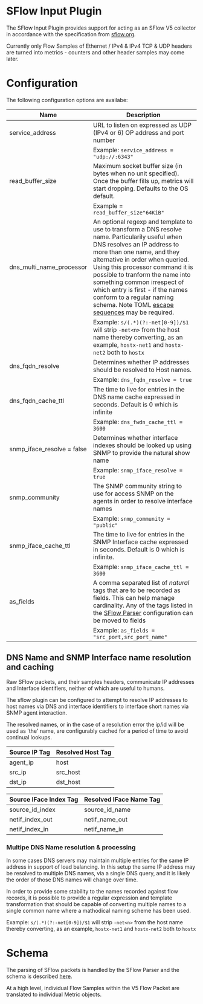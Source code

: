 # SFlow Input Plugin

The SFlow Input Plugin provides support for acting as an SFlow V5 collector in accordance with the specification from [sflow.org](https://sflow.org/).

Currently only Flow Samples of Ethernet / IPv4 & IPv4 TCP & UDP headers are turned into metrics - counters and other header samples may come later.

# Configuration
The following configuration options are availabe:

| Name | Description 
|---|---|
| service_address| URL to listen on expressed as UDP (IPv4 or 6) OP address and port number 
| | Example: ```service_address = "udp://:6343"```
| read_buffer_size | Maximum socket buffer size (in bytes when no unit specified). Once the buffer fills up, metrics will start dropping. Defaults to the OS default.
||Example = ```read_buffer_size"64KiB"``` |
| dns_multi_name_processor | An optional regexp and template to use to transform a DNS resolve name. Particularily useful when DNS resolves an IP address to more than one name, and they alternative in order when queried. Using this processor command it is possible to tranform the name into something common irrespect of which entry is first - if the names conform to a regular naming schema. Note TOML [escape sequences](https://github.com/toml-lang/toml) may be required.
||Example: ````s/(.*)(?:-net[0-9])/$1```` will strip ```-net<n>``` from the host name thereby converting, as an example, ```hostx-net1``` and ```hostx-net2``` both to ```hostx```
|dns_fqdn_resolve|Determines whether IP addresses should be resolved to Host names.
||Example: ```dns_fqdn_resolve = true```
|dns_fqdn_cache_ttl|The time to live for entries in the DNS name cache expressed in seconds. Default is 0 which is infinite
||Example: ```dns_fwdn_cache_ttl = 3600```
|snmp_iface_resolve = false|Determines whether interface indexes should be looked up using SNMP to provide the natural show name|
||Example: ```snmp_iface_resolve = true```
|snmp_community|The SNMP community string to use for access SNMP on the agents in order to resolve interface names
||Example: ```snmp_community = "public"```
|snmp_iface_cache_ttl| The time to live for entries in the SNMP Interface cache expressed in seconds. Default is 0 which is infinite.
||Example: ```snmp_iface_cache_ttl = 3600```
|as_fields| A comma separated list of _natural_ tags that are to be recorded as fields. This can help manage cardinality. Any of the tags listed in the [SFlow Parser](../../parsers/sflow/README.md) configuration can be moved to fields
||Example: ```as_fields = "src_port,src_port_name"```

## DNS Name and SNMP Interface name resolution and caching

Raw SFlow packets, and their samples headers, communicate IP addresses and Interface identifiers, neither of which are useful to humans.

The sflow plugin can be configured to attempt to resolve IP addresses to host names via DNS and interface identifiers to interface short names via SNMP agent interaction.

The resolved names, or in the case of a resolution error the ip/id will be used as 'the' name, are configurably cached for a period of time to avoid continual lookups.

| Source IP Tag | Resolved Host Tag 
|---|---|
|agent_ip|host
|src_ip|src_host
|dst_ip|dst_host

| Source IFace Index Tag | Resolved IFace Name Tag 
|---|---|
|source_id_index|source_id_name
|netif_index_out|netif_name_out
|netif_index_in|netif_name_in

### Multipe DNS Name resolution & processing

In some cases DNS servers may maintain multiple entries for the same IP address in support of load balancing. In this setup the same IP address may be resolved to multiple DNS names, via a single DNS query, and it is likely the order of those DNS names will change over time.

In order to provide some stability to the names recorded against flow records, it is possible to provide a regular expression and template transformation that should be capable of converting multiple names to a single common name where a mathodical naming scheme has been used.

Example: ````s/(.*)(?:-net[0-9])/$1```` will strip ```-net<n>``` from the host name thereby converting, as an example, ```hostx-net1``` and ```hostx-net2``` both to ```hostx```

# Schema

The parsing of SFlow packets is handled by the SFlow Parser and the schema is described [here](../../parsers/sflow/README.md).

At a high level, individual Flow Samples within the V5 Flow Packet are translated to individual Metric objects.
